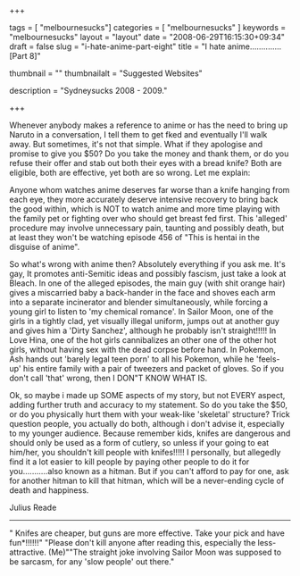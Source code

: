 
+++

tags = [ "melbournesucks"]
categories = [ "melbournesucks" ]
keywords = "melbournesucks"
layout = "layout"
date = "2008-06-29T16:15:30+09:34"
draft = false
slug = "i-hate-anime-part-eight"
title = "I hate anime.............. [Part 8]"

thumbnail = ""
thumbnailalt = "Suggested Websites"

description = "Sydneysucks 2008 - 2009."

+++

Whenever anybody makes a reference to anime or has the need to bring up Naruto in a conversation, I tell them to get fked and eventually I'll walk away. But sometimes, it's not that simple. What if they apologise and promise to give you $50? Do you take the money and thank them, or do you refuse their offer and stab out both their eyes with a bread knife? Both are eligible, both are effective, yet both are so wrong. Let me explain:

Anyone whom watches anime deserves far worse than a knife hanging from each eye, they more accurately deserve intensive recovery to bring back the good within, which is NOT to watch anime and more time playing with the family pet or fighting over who should get breast fed first. This 'alleged' procedure may involve unnecessary pain, taunting and possibly death, but at least they won't be watching episode 456 of "This is hentai in the disguise of anime".

So what's wrong with anime then? Absolutely everything if you ask me. It's gay, It promotes anti-Semitic ideas and possibly fascism, just take a look at Bleach. In one of the alleged episodes, the main guy (with shit orange hair) gives a miscarried baby a back-hander in the face and shoves each arm into a separate incinerator and blender simultaneously, while forcing a young girl to listen to 'my chemical romance'. In Sailor Moon, one of the girls in a tightly clad, yet visually illegal uniform, jumps out at another guy and gives him a 'Dirty Sanchez', although he probably isn't straight!!!!! In Love Hina, one of the hot girls cannibalizes an other one of the other hot girls, without having sex with the dead corpse before hand. In Pokemon, Ash hands out 'barely legal teen porn' to all his Pokemon, while he 'feels-up' his entire family with a pair of tweezers and packet of gloves. So if you don't call 'that' wrong, then I DON"T KNOW WHAT IS.

Ok, so maybe i made up SOME aspects of my story, but not EVERY aspect, adding further truth and accuracy to my statement. So do you take the $50, or do you physically hurt them with your weak-like 'skeletal' structure? Trick question people, you actually do both, although i don't advise it, especially to my younger audience. Because remember kids, knifes are dangerous and should only be used as a form of cutlery, so unless if your going to eat him/her, you shouldn't kill people with knifes!!!!! I personally, but allegedly find it a lot easier to kill people by paying other people to do it for you...........also known as a hitman. But if you can't afford to pay for one, ask for another hitman to kill that hitman, which will be a never-ending cycle of death and happiness.

Julius Reade
___________________________________________________

" Knifes are cheaper, but guns are more effective. Take your pick and have fun*!!!!!!" "Please don't kill anyone after reading this, especially the less-attractive. (Me)""The straight joke involving Sailor Moon was supposed to be sarcasm, for any 'slow people' out there." 